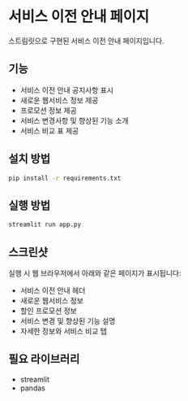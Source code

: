 # 서비스 이전 안내 페이지

스트림릿으로 구현된 서비스 이전 안내 페이지입니다.

## 기능

- 서비스 이전 안내 공지사항 표시
- 새로운 웹서비스 정보 제공
- 프로모션 정보 제공
- 서비스 변경사항 및 향상된 기능 소개
- 서비스 비교 표 제공

## 설치 방법

```bash
pip install -r requirements.txt
```

## 실행 방법

```bash
streamlit run app.py
```

## 스크린샷

실행 시 웹 브라우저에서 아래와 같은 페이지가 표시됩니다:
- 서비스 이전 안내 헤더
- 새로운 웹서비스 정보
- 할인 프로모션 정보
- 서비스 변경 및 향상된 기능 설명
- 자세한 정보와 서비스 비교 탭

## 필요 라이브러리

- streamlit
- pandas 